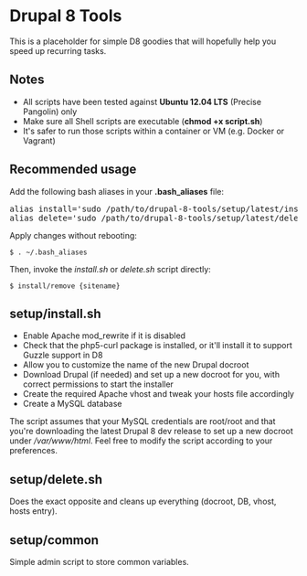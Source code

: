 Drupal 8 Tools
==============

This is a placeholder for simple D8 goodies that will hopefully help you speed up recurring tasks.

Notes
-----

- All scripts have been tested against **Ubuntu 12.04 LTS** (Precise Pangolin) only
- Make sure all Shell scripts are executable (**chmod +x script.sh**)
- It's safer to run those scripts within a container or VM (e.g. Docker or Vagrant)

Recommended usage
-----------------

Add the following bash aliases in your **.bash_aliases** file:

<pre>
alias install='sudo /path/to/drupal-8-tools/setup/latest/install.sh'
alias delete='sudo /path/to/drupal-8-tools/setup/latest/delete.sh'
</pre>

Apply changes without rebooting:

<code>$ . ~/.bash_aliases</code>

Then, invoke the _install.sh_ or _delete.sh_ script directly:

<code>$ install/remove {sitename}</code>

setup/install.sh
----------------

- Enable Apache mod_rewrite if it is disabled
- Check that the php5-curl package is installed, or it'll install it to support Guzzle support in D8
- Allow you to customize the name of the new Drupal docroot
- Download Drupal (if needed) and set up a new docroot for you, with correct permissions to start the installer
- Create the required Apache vhost and tweak your hosts file accordingly
- Create a MySQL database

The script assumes that your MySQL credentials are root/root and that you're downloading the latest Drupal 8 dev release to set up a new docroot under _/var/www/html_. Feel free to modify the script according to your preferences.

setup/delete.sh
---------------

Does the exact opposite and cleans up everything (docroot, DB, vhost, hosts entry).

setup/common
------------

Simple admin script to store common variables.
